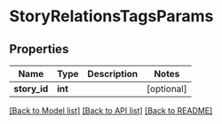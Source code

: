 # StoryRelationsTagsParams

## Properties
Name | Type | Description | Notes
------------ | ------------- | ------------- | -------------
**story_id** | **int** |  | [optional] 

[[Back to Model list]](../README.md#documentation-for-models) [[Back to API list]](../README.md#documentation-for-api-endpoints) [[Back to README]](../README.md)


